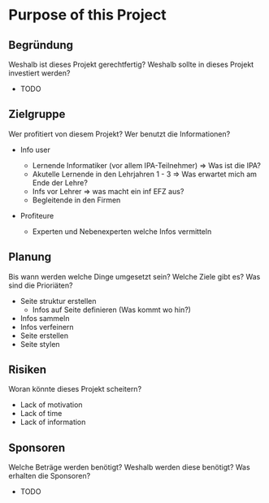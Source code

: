 # Purpose of this Project

## Begründung
Weshalb ist dieses Projekt gerechtfertig? Weshalb sollte in dieses Projekt investiert werden?

- TODO


## Zielgruppe
Wer profitiert von diesem Projekt? Wer benutzt die Informationen?

- Info user
  - Lernende Informatiker (vor allem IPA-Teilnehmer) => Was ist die IPA?
  - Akutelle Lernende in den Lehrjahren 1 - 3 => Was erwartet mich am Ende der Lehre?
  - Infs vor Lehrer => was macht ein inf EFZ aus?
  - Begleitende in den Firmen

- Profiteure
  - Experten und Nebenexperten welche Infos vermitteln


## Planung
Bis wann werden welche Dinge umgesetzt sein? Welche Ziele gibt es? Was sind die Prioriäten?

- Seite struktur erstellen
  - Infos auf Seite definieren (Was kommt wo hin?)
- Infos sammeln
- Infos verfeinern 
- Seite erstellen 
- Seite stylen


## Risiken
Woran könnte dieses Projekt scheitern?

- Lack of motivation
- Lack of time
- Lack of information


## Sponsoren
Welche Beträge werden benötigt? Weshalb werden diese benötigt? Was erhalten die Sponsoren?

- TODO